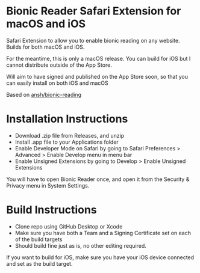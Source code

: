 # Bionic Reader Safari Extension for macOS and iOS
Safari Extension to allow you to enable bionic reading on any website. 
Builds for both macOS and iOS.

For the meantime, this is only a macOS release. You can build for iOS but I cannot distribute outside of the App Store.

Will aim to have signed and published on the App Store soon, so that you can easily install on both iOS and macOS

Based on [ansh/bionic-reading](https://github.com/ansh/bionic-reading)

# Installation Instructions
- Download .zip file from Releases, and unzip
- Install .app file to your Applications folder
- Enable Developer Mode on Safari by going to Safari Preferences > Advanced > Enable Develop menu in menu bar
- Enable Unsigned Extensions by going to Develop > Enable Unsigned Extensions

You will have to open Bionic Reader once, and open it from the Security & Privacy menu in System Settings. 

# Build Instructions
- Clone repo using GitHub Desktop or Xcode
- Make sure you have both a Team and a Signing Certificate set on each of the build targets
- Should build fine just as is, no other editing required.

If you want to build for iOS, make sure you have your iOS device connected and set as the build target.
